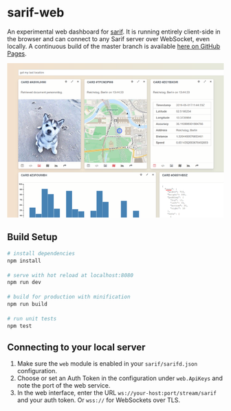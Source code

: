 # sarif-web

An experimental web dashboard for [sarif](http://github.com/sarifsystems/sarif).
It is running entirely client-side in the browser and can connect to any Sarif
server over WebSocket, even locally. A continuous build of the master branch is
available [here on GitHub Pages](https://sarifsystems.github.io/sarif/sarif-web).

![Example Screenshot](https://raw.githubusercontent.com/sarifsystems/sarif-web/master/docs/demo.png)

## Build Setup

``` bash
# install dependencies
npm install

# serve with hot reload at localhost:8080
npm run dev

# build for production with minification
npm run build

# run unit tests
npm test
```

## Connecting to your local server

1. Make sure the `web` module is enabled in your `sarif/sarifd.json` configuration.
2. Choose or set an Auth Token in the configuration under `web.ApiKeys` and note
   the port of the web service.
3. In the web interface, enter the URL `ws://your-host:port/stream/sarif` and your
   auth token. Or `wss://` for WebSockets over TLS.
